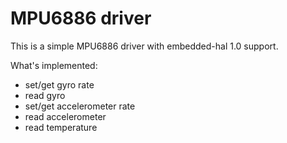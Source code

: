 # MPU6886 driver

This is a simple MPU6886 driver with embedded-hal 1.0 support.

What's implemented:

- set/get gyro rate
- read gyro
- set/get accelerometer rate
- read accelerometer
- read temperature
